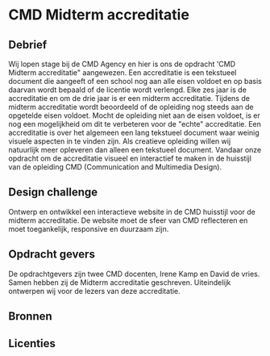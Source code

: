 # CMD Midterm accreditatie 

## Debrief
Wij lopen stage bij de CMD Agency en hier is ons de opdracht 'CMD Midterm accreditatie" aangewezen. Een accreditatie is een tekstueel document die aangeeft of een school nog aan alle eisen voldoet en op basis daarvan wordt bepaald of de licentie wordt verlengd. Elke zes jaar is de accreditatie en om de drie jaar is er een midterm accreditatie. Tijdens de midterm accreditatie wordt beoordeeld of de opleiding nog steeds aan de opgetelde eisen voldoet. Mocht de opleiding niet aan de eisen voldoet, is er nog een mogelijkheid om dit te verbeteren voor de "echte" accreditatie. Een accreditatie is over het algemeen een lang tekstueel document waar weinig visuele aspecten in te vinden zijn. Als creatieve opleiding willen wij natuurlijk meer opleveren dan alleen een tekstueel document. Vandaar onze opdracht om de accreditatie visueel en interactief te maken in de huisstijl van de opleiding CMD (Communication and Multimedia Design).

## Design challenge
Ontwerp en ontwikkel een interactieve website in de CMD huisstijl voor de midterm accreditatie. De website moet de sfeer van CMD reflecteren en moet toegankelijk, responsive en duurzaam zijn.

## Opdracht gevers
De opdrachtgevers zijn twee CMD docenten, Irene Kamp en David de vries. Samen hebben zij de Midterm accreditatie geschreven. Uiteindelijk ontwerpen wij voor de lezers van deze accreditatie. 

## Bronnen

## Licenties
